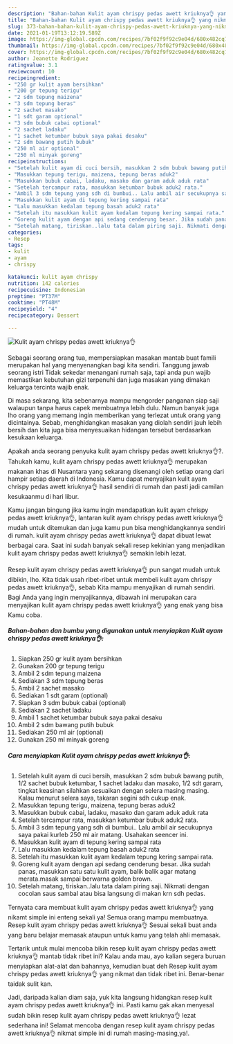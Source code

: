 ```yaml
---
description: "Bahan-bahan Kulit ayam chrispy pedas awett kriuknya👌 yang nikmat dan Mudah Dibuat"
title: "Bahan-bahan Kulit ayam chrispy pedas awett kriuknya👌 yang nikmat dan Mudah Dibuat"
slug: 373-bahan-bahan-kulit-ayam-chrispy-pedas-awett-kriuknya-yang-nikmat-dan-mudah-dibuat
date: 2021-01-19T13:12:19.589Z
image: https://img-global.cpcdn.com/recipes/7bf02f9f92c9e04d/680x482cq70/kulit-ayam-chrispy-pedas-awett-kriuknya👌-foto-resep-utama.jpg
thumbnail: https://img-global.cpcdn.com/recipes/7bf02f9f92c9e04d/680x482cq70/kulit-ayam-chrispy-pedas-awett-kriuknya👌-foto-resep-utama.jpg
cover: https://img-global.cpcdn.com/recipes/7bf02f9f92c9e04d/680x482cq70/kulit-ayam-chrispy-pedas-awett-kriuknya👌-foto-resep-utama.jpg
author: Jeanette Rodriguez
ratingvalue: 3.1
reviewcount: 10
recipeingredient:
- "250 gr kulit ayam bersihkan"
- "200 gr tepung terigu"
- "2 sdm tepung maizena"
- "3 sdm tepung beras"
- "2 sachet masako"
- "1 sdt garam optional"
- "3 sdm bubuk cabai optional"
- "2 sachet ladaku"
- "1 sachet ketumbar bubuk saya pakai desaku"
- "2 sdm bawang putih bubuk"
- "250 ml air optional"
- "250 ml minyak goreng"
recipeinstructions:
- "Setelah kulit ayam di cuci bersih, masukkan 2 sdm bubuk bawang putih, 1/2 sachet bubuk ketumbar, 1 sachet ladaku dan masako, 1/2 sdt garam, tingkat keasinan silahkan sesuaikan dengan selera masing masing. Kalau menurut selera saya, takaran segini sdh cukup enak."
- "Masukkan tepung terigu, maizena, tepung beras aduk2"
- "Masukkan bubuk cabai, ladaku, masako dan garam aduk aduk rata"
- "Setelah tercampur rata, masukkan ketumbar bubuk aduk2 rata."
- "Ambil 3 sdm tepung yang sdh di bumbui.. Lalu ambil air secukupnya saya pakai kurleb 250 ml air matang. Usahakan seencer ini."
- "Masukkan kulit ayam di tepung kering sampai rata"
- "Lalu masukkan kedalam tepung basah aduk2 rata"
- "Setelah itu masukkan kulit ayam kedalam tepung kering sampai rata."
- "Goreng kulit ayam dengan api sedang cenderung besar. Jika sudah panas, masukkan satu satu kulit ayam, balik balik agar matang merata.masak sampai berwarna golden brown."
- "Setelah matang, tiriskan..lalu tata dalam piring saji. Nikmati dengan cocolan saus sambal atau bisa langsung di makan krn sdh pedas."
categories:
- Resep
tags:
- kulit
- ayam
- chrispy

katakunci: kulit ayam chrispy 
nutrition: 142 calories
recipecuisine: Indonesian
preptime: "PT37M"
cooktime: "PT48M"
recipeyield: "4"
recipecategory: Dessert

---
```



![Kulit ayam chrispy pedas awett kriuknya👌](https://img-global.cpcdn.com/recipes/7bf02f9f92c9e04d/680x482cq70/kulit-ayam-chrispy-pedas-awett-kriuknya👌-foto-resep-utama.jpg)

Sebagai seorang orang tua, mempersiapkan masakan mantab buat famili merupakan hal yang menyenangkan bagi kita sendiri. Tanggung jawab seorang istri Tidak sekedar menangani rumah saja, tapi anda pun wajib memastikan kebutuhan gizi terpenuhi dan juga masakan yang dimakan keluarga tercinta wajib enak.

Di masa  sekarang, kita sebenarnya mampu mengorder panganan siap saji walaupun tanpa harus capek membuatnya lebih dulu. Namun banyak juga lho orang yang memang ingin memberikan yang terlezat untuk orang yang dicintainya. Sebab, menghidangkan masakan yang diolah sendiri jauh lebih bersih dan kita juga bisa menyesuaikan hidangan tersebut berdasarkan kesukaan keluarga. 



Apakah anda seorang penyuka kulit ayam chrispy pedas awett kriuknya👌?. Tahukah kamu, kulit ayam chrispy pedas awett kriuknya👌 merupakan makanan khas di Nusantara yang sekarang disenangi oleh setiap orang dari hampir setiap daerah di Indonesia. Kamu dapat menyajikan kulit ayam chrispy pedas awett kriuknya👌 hasil sendiri di rumah dan pasti jadi camilan kesukaanmu di hari libur.

Kamu jangan bingung jika kamu ingin mendapatkan kulit ayam chrispy pedas awett kriuknya👌, lantaran kulit ayam chrispy pedas awett kriuknya👌 mudah untuk ditemukan dan juga kamu pun bisa menghidangkannya sendiri di rumah. kulit ayam chrispy pedas awett kriuknya👌 dapat dibuat lewat berbagai cara. Saat ini sudah banyak sekali resep kekinian yang menjadikan kulit ayam chrispy pedas awett kriuknya👌 semakin lebih lezat.

Resep kulit ayam chrispy pedas awett kriuknya👌 pun sangat mudah untuk dibikin, lho. Kita tidak usah ribet-ribet untuk membeli kulit ayam chrispy pedas awett kriuknya👌, sebab Kita mampu menyajikan di rumah sendiri. Bagi Anda yang ingin menyajikannya, dibawah ini merupakan cara menyajikan kulit ayam chrispy pedas awett kriuknya👌 yang enak yang bisa Kamu coba.

<!--inarticleads1-->

##### Bahan-bahan dan bumbu yang digunakan untuk menyiapkan Kulit ayam chrispy pedas awett kriuknya👌:

1. Siapkan 250 gr kulit ayam bersihkan
1. Gunakan 200 gr tepung terigu
1. Ambil 2 sdm tepung maizena
1. Sediakan 3 sdm tepung beras
1. Ambil 2 sachet masako
1. Sediakan 1 sdt garam (optional)
1. Siapkan 3 sdm bubuk cabai (optional)
1. Sediakan 2 sachet ladaku
1. Ambil 1 sachet ketumbar bubuk saya pakai desaku
1. Ambil 2 sdm bawang putih bubuk
1. Sediakan 250 ml air (optional)
1. Gunakan 250 ml minyak goreng




<!--inarticleads2-->

##### Cara menyiapkan Kulit ayam chrispy pedas awett kriuknya👌:

1. Setelah kulit ayam di cuci bersih, masukkan 2 sdm bubuk bawang putih, 1/2 sachet bubuk ketumbar, 1 sachet ladaku dan masako, 1/2 sdt garam, tingkat keasinan silahkan sesuaikan dengan selera masing masing. Kalau menurut selera saya, takaran segini sdh cukup enak.
1. Masukkan tepung terigu, maizena, tepung beras aduk2
1. Masukkan bubuk cabai, ladaku, masako dan garam aduk aduk rata
1. Setelah tercampur rata, masukkan ketumbar bubuk aduk2 rata.
1. Ambil 3 sdm tepung yang sdh di bumbui.. Lalu ambil air secukupnya saya pakai kurleb 250 ml air matang. Usahakan seencer ini.
1. Masukkan kulit ayam di tepung kering sampai rata
1. Lalu masukkan kedalam tepung basah aduk2 rata
1. Setelah itu masukkan kulit ayam kedalam tepung kering sampai rata.
1. Goreng kulit ayam dengan api sedang cenderung besar. Jika sudah panas, masukkan satu satu kulit ayam, balik balik agar matang merata.masak sampai berwarna golden brown.
1. Setelah matang, tiriskan..lalu tata dalam piring saji. Nikmati dengan cocolan saus sambal atau bisa langsung di makan krn sdh pedas.




Ternyata cara membuat kulit ayam chrispy pedas awett kriuknya👌 yang nikamt simple ini enteng sekali ya! Semua orang mampu membuatnya. Resep kulit ayam chrispy pedas awett kriuknya👌 Sesuai sekali buat anda yang baru belajar memasak ataupun untuk kamu yang telah ahli memasak.

Tertarik untuk mulai mencoba bikin resep kulit ayam chrispy pedas awett kriuknya👌 mantab tidak ribet ini? Kalau anda mau, ayo kalian segera buruan menyiapkan alat-alat dan bahannya, kemudian buat deh Resep kulit ayam chrispy pedas awett kriuknya👌 yang nikmat dan tidak ribet ini. Benar-benar taidak sulit kan. 

Jadi, daripada kalian diam saja, yuk kita langsung hidangkan resep kulit ayam chrispy pedas awett kriuknya👌 ini. Pasti kamu gak akan menyesal sudah bikin resep kulit ayam chrispy pedas awett kriuknya👌 lezat sederhana ini! Selamat mencoba dengan resep kulit ayam chrispy pedas awett kriuknya👌 nikmat simple ini di rumah masing-masing,ya!.

